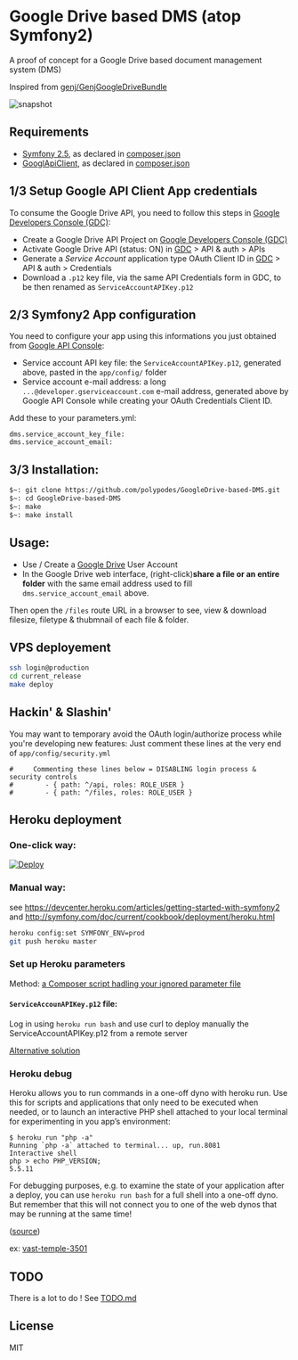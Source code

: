 # Google Drive based DMS (atop Symfony2)

A proof of concept for a Google Drive based document management system (DMS)  

Inspired from [genj/GenjGoogleDriveBundle](https://github.com/genj/GenjGoogleDriveBundle)

![snapshot](https://raw.githubusercontent.com/polypodes/GoogleDrive-based-DMS/master/doc/design/view-list.png)

## Requirements
  
- [Symfony 2.5](http://symfony.com/get-started), as declared in [composer.json](composer.json)
- [GooglApiClient](https://github.com/google/google-api-php-client), as declared in [composer.json](composer.json)
 
## 1/3 Setup Google API Client App credentials

To consume the Google Drive API, you need to follow this steps in [Google Developers Console (GDC)](https://console.developers.google.com/):
 
- Create a Google Drive API Project on [Google Developers Console (GDC)](https://console.developers.google.com/)
- Activate Google Drive API (status: ON) in [GDC](https://console.developers.google.com/) > API & auth > APIs
- Generate a *Service Account* application type OAuth Client ID in [GDC](https://console.developers.google.com/) > API & auth > Credentials 
- Download a `.p12` key file, via the same API Credentials form in GDC, to be then renamed as `ServiceAccountAPIKey.p12` 
 
## 2/3 Symfony2 App configuration

You need to configure your app using this informations you just obtained from [Google API Console](https://code.google.com/apis/console):

- Service account API key file: the `ServiceAccountAPIKey.p12`, generated above, pasted in the `app/config/` folder
- Service account e-mail address: a long `...@developer.gserviceaccount.com` e-mail address, generated above by Google API Console while creating your OAuth Credentials Client ID.

Add these to your parameters.yml:

```
dms.service_account_key_file:
dms.service_account_email:
```

## 3/3 Installation:

```bash
$~: git clone https://github.com/polypodes/GoogleDrive-based-DMS.git
$~: cd GoogleDrive-based-DMS
$~: make
$~: make install
```



## Usage:

- Use / Create a [Google Drive](https://www.google.com/drive/) User Account
- In the Google Drive web interface, (right-click)**share a file or an entire folder** 
with the same email address used to fill `dms.service_account_email` above.

Then open the `/files` route URL in a browser to see, view & download filesize, filetype & thubmnail of each file & folder.

## VPS deployement

```bash
ssh login@production
cd current_release
make deploy
```

## Hackin' & Slashin'

You may want to temporary avoid the OAuth login/authorize process while you're developing new features:
Just comment these lines at the very end of `app/config/security.yml`

```
#     Commenting these lines below = DISABLING login process & security controls
#        - { path: ^/api, roles: ROLE_USER }
#        - { path: ^/files, roles: ROLE_USER }

```

## Heroku deployment

### One-click way:

[![Deploy](https://www.herokucdn.com/deploy/button.png)](https://heroku.com/deploy)

### Manual way:

see https://devcenter.heroku.com/articles/getting-started-with-symfony2
and http://symfony.com/doc/current/cookbook/deployment/heroku.html

```bash
heroku config:set SYMFONY_ENV=prod
git push heroku master
```


### Set up Heroku parameters

Method: [a Composer script hadling your ignored parameter file](https://github.com/Incenteev/ParameterHandler#using-environment-variables-to-set-the-parameters)

#### `ServiceAccounAPIKey.p12` file:

Log in using `heroku run bash` and use curl to deploy manually the ServiceAccountAPIKey.p12 from a remote server

[Alternative solution](http://bezhermoso.github.io/2014/08/19/handling-parameters-for-heroku-deploy-in-symfony2/#alternate-solution)

### Heroku debug

Heroku allows you to run commands in a one-off dyno with heroku run.
Use this for scripts and applications that only need to be executed when needed,
or to launch an interactive PHP shell attached to your local terminal for experimenting in you app’s environment:

```
$ heroku run "php -a"
Running `php -a` attached to terminal... up, run.8081
Interactive shell
php > echo PHP_VERSION;
5.5.11
```

For debugging purposes, e.g. to examine the state of your application after a deploy,
you can use `heroku run bash` for a full shell into a one-off dyno.
But remember that this will not connect you to one of the web dynos that may be running at the same time!

([source](https://yitdeveloper.wordpress.com/2014/06/18/getting-started-with-php-on-heroku/))



ex: [vast-temple-3501](https://vast-temple-3501.herokuapp.com)


## TODO

There is a lot to do ! See [TODO.md](TODO.md)


## License

MIT
